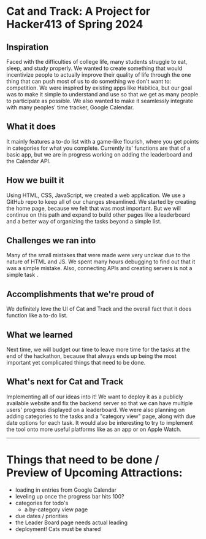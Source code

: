# Cat and Track: A Project for Hacker413 of Spring 2024

## Inspiration
Faced with the difficulties of college life, many students struggle to eat, sleep, and study properly. We wanted to create something that would incentivize people to actually improve their quality of life through the one thing that can push most of us to do something we don't want to: competition. We were inspired by existing apps like Habitica, but our goal was to make it simple to understand and use so that we get as many people to participate as possible. We also wanted to make it seamlessly integrate with many peoples' time tracker, Google Calendar. 

## What it does
It mainly features a to-do list with a game-like flourish, where you get points in categories for what you complete. Currently its' functions are that of a basic app, but we are in progress working on adding the leaderboard and the Calendar API.

## How we built it
Using HTML, CSS, JavaScript, we created a web application. We use a GitHub repo to keep all of our changes streamlined. We started by creating the home page, because we felt that was most important. But we will continue on this path and expand to build other pages like a leaderboard and a better way of organizing the tasks beyond a simple list.

## Challenges we ran into
Many of the small mistakes that were made were very unclear due to the nature of HTML and JS. We spent many hours debugging to find out that it was a simple mistake. Also, connecting APIs and creating servers is not a simple task .

## Accomplishments that we're proud of
We definitely love the UI of Cat and Track and the overall fact that it does function like a to-do list. 

## What we learned
Next time, we will budget our time to leave more time for the tasks at the end of the hackathon, because that always ends up being the most important yet complicated things that need to be done. 

## What's next for Cat and Track
Implementing all of our ideas into it! We want to deploy it as a publicly available website and fix the backend server so that we can have multiple users' progress displayed on a leaderboard. We were also planning on adding categories to the tasks and a "category view" page, along with due date options for each task. It would also be interesting to try to implement the tool onto more useful platforms like as an app or on Apple Watch. 

---
# Things that need to be done / Preview of Upcoming Attractions:
- loading in entries from Google Calendar
- leveling up once the progress bar hits 100?
- categories for todo's
  - a by-category view page
- due dates / priorities
- the Leader Board page needs actual leading
- deployment! Cats must be shared

